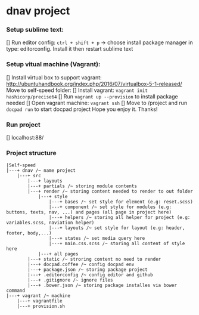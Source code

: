 # dnav project

### Setup sublime text:
  [] Run editor config: `ctrl + shift + p` -> choose install package manager in type: editorconfig. Install it then restart sublime text

### Setup vitual machine (Vagrant):

  [] Install virtual box to support vagrant: http://ubuntuhandbook.org/index.php/2016/07/virtualbox-5-1-released/
  Move to self-speed folder:
  [] Install vagrant: `vagrant init hashicorp/precise64`
  [] Run `vagrant up --provision` to install package needed
  [] Open vagrant machine: `vagrant ssh`
  [] Move to /project and run `docpad run` to start docpad project
  Hope you enjoy it. Thanks!

### Run project
  [] localhost:88/

### Project structure

```
|Self-speed
|---+ dnav /~ name project
    |---+ src
        |---+ layouts
        |---+ partials /~ storing module contents
        |---+ render /~ storing content needed to render to out folder
            |---+ style
                |---+ bases /~ set style for element (e.g: reset.scss)
                |---+ component /~ set style for modules (e.g: buttons, texts, nav, ...) and pages (all page in project here)
                |---+ helpers /~ storing all helper for project (e.g: variables.scss, naviation helper)
                |---+ layouts /~ set style for layout (e.g: header, footer, body,...)
                |---+ states /~ set media query here
                |---+ main.css.scss /~ storing all content of style here
            |---+ all pages
        |---+ static /~ stroring content no need to render
        |---+ docpad.coffee /~ config docpad env
        |---+ package.json /~ storing package project
        |---+ .editorconfig /~ config editor and github
        |---+ .gitignore /~ ignore files
        |---+ .bower.json /~ storing package installes via bower command
|---+ vagrant /~ machine
    |---+ vagrantfile
    |---+ provision.sh
```
